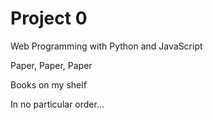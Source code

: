 # Project 0

Web Programming with Python and JavaScript

Paper, Paper, Paper

Books on my shelf

In no particular order...
